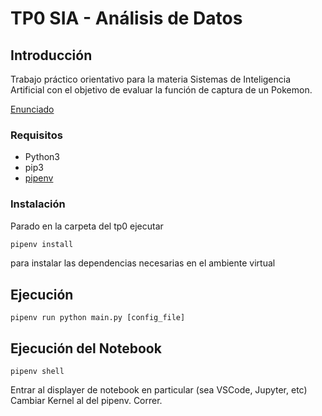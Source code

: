 
# TP0 SIA - Análisis de Datos

## Introducción

Trabajo práctico orientativo para la materia Sistemas de Inteligencia Artificial con el
objetivo de evaluar la función de captura de un Pokemon.

[Enunciado](docs/SIA_TP0.pdf)

### Requisitos

- Python3
- pip3
- [pipenv](https://pypi.org/project/pipenv/)

### Instalación

Parado en la carpeta del tp0 ejecutar

```sh
pipenv install
```

para instalar las dependencias necesarias en el ambiente virtual

## Ejecución

```
pipenv run python main.py [config_file]
```

## Ejecución del Notebook
```
pipenv shell
```
Entrar al displayer de notebook en particular (sea VSCode, Jupyter, etc)
Cambiar Kernel al del pipenv.
Correr.


